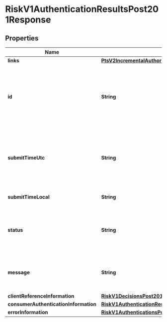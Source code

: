 
# RiskV1AuthenticationResultsPost201Response

## Properties
Name | Type | Description | Notes
------------ | ------------- | ------------- | -------------
**links** | [**PtsV2IncrementalAuthorizationPatch201ResponseLinks**](PtsV2IncrementalAuthorizationPatch201ResponseLinks.md) |  |  [optional]
**id** | **String** | An unique identification number generated by Cybersource to identify the submitted request. Returned by all services. It is also appended to the endpoint of the resource. On incremental authorizations, this value with be the same as the identification number returned in the original authorization response.  |  [optional]
**submitTimeUtc** | **String** | Time of request in UTC. Format: &#x60;YYYY-MM-DDThh:mm:ssZ&#x60; **Example** &#x60;2016-08-11T22:47:57Z&#x60; equals August 11, 2016, at 22:47:57 (10:47:57 p.m.). The &#x60;T&#x60; separates the date and the time. The &#x60;Z&#x60; indicates UTC.  Returned by Cybersource for all services.  |  [optional]
**submitTimeLocal** | **String** | Time that the transaction was submitted in local time. Generated by Cybersource. |  [optional]
**status** | **String** | The status for payerAuthentication 201 enroll and validate calls. Possible values are: - &#x60;AUTHENTICATION_SUCCESSFUL&#x60; - &#x60;PENDING_AUTHENTICATION&#x60; - &#x60;INVALID_REQUEST&#x60; - &#x60;AUTHENTICATION_FAILED&#x60;  |  [optional]
**message** | **String** | The message describing the reason of the status. Value is: - The cardholder is enrolled in Payer Authentication. Please authenticate the cardholder before continuing with the transaction.  |  [optional]
**clientReferenceInformation** | [**RiskV1DecisionsPost201ResponseClientReferenceInformation**](RiskV1DecisionsPost201ResponseClientReferenceInformation.md) |  |  [optional]
**consumerAuthenticationInformation** | [**RiskV1AuthenticationResultsPost201ResponseConsumerAuthenticationInformation**](RiskV1AuthenticationResultsPost201ResponseConsumerAuthenticationInformation.md) |  |  [optional]
**errorInformation** | [**RiskV1AuthenticationsPost201ResponseErrorInformation**](RiskV1AuthenticationsPost201ResponseErrorInformation.md) |  |  [optional]



